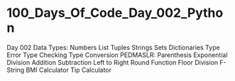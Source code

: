 # 100_Days_Of_Code_Day_002_Python
Day 002
Data Types:
    Numbers
    List
    Tuples
    Strings
    Sets
    Dictionaries
    Type Error
    Type Checking
    Type Conversion
    PEDMASLR:
    Parenthesis
    Exponential
    Division
    Addition
    Subtraction
    Left to Right
    Round Function
    Floor Division
    F-String
    BMI Calculator
    Tip Calculator
